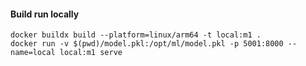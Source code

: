 

#### Build run locally
```shell
docker buildx build --platform=linux/arm64 -t local:m1 .
docker run -v $(pwd)/model.pkl:/opt/ml/model.pkl -p 5001:8000 --name=local local:m1 serve
```